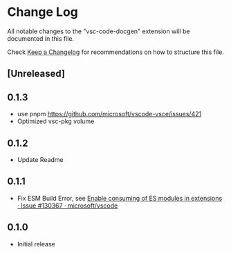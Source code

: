 # Change Log

All notable changes to the "vsc-code-docgen" extension will be documented in this file.

Check [Keep a Changelog](http://keepachangelog.com/) for recommendations on how to structure this file.

<!--
### BREAKING CHANGES

### Features

### Bug Fixes
-->

## [Unreleased]

## 0.1.3

- use pnpm https://github.com/microsoft/vscode-vsce/issues/421
- Optimized vsc-pkg volume

## 0.1.2

- Update Readme

## 0.1.1

- Fix ESM Build Error, see [Enable consuming of ES modules in extensions · Issue #130367 · microsoft/vscode](https://github.com/microsoft/vscode/issues/130367)

## 0.1.0

- Initial release

